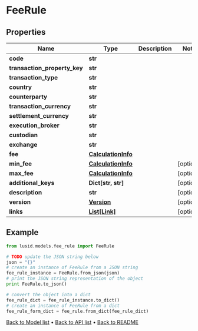 # FeeRule


## Properties
Name | Type | Description | Notes
------------ | ------------- | ------------- | -------------
**code** | **str** |  | 
**transaction_property_key** | **str** |  | 
**transaction_type** | **str** |  | 
**country** | **str** |  | 
**counterparty** | **str** |  | 
**transaction_currency** | **str** |  | 
**settlement_currency** | **str** |  | 
**execution_broker** | **str** |  | 
**custodian** | **str** |  | 
**exchange** | **str** |  | 
**fee** | [**CalculationInfo**](CalculationInfo.md) |  | 
**min_fee** | [**CalculationInfo**](CalculationInfo.md) |  | [optional] 
**max_fee** | [**CalculationInfo**](CalculationInfo.md) |  | [optional] 
**additional_keys** | **Dict[str, str]** |  | [optional] 
**description** | **str** |  | [optional] 
**version** | [**Version**](Version.md) |  | [optional] 
**links** | [**List[Link]**](Link.md) |  | [optional] 

## Example

```python
from lusid.models.fee_rule import FeeRule

# TODO update the JSON string below
json = "{}"
# create an instance of FeeRule from a JSON string
fee_rule_instance = FeeRule.from_json(json)
# print the JSON string representation of the object
print FeeRule.to_json()

# convert the object into a dict
fee_rule_dict = fee_rule_instance.to_dict()
# create an instance of FeeRule from a dict
fee_rule_form_dict = fee_rule.from_dict(fee_rule_dict)
```
[Back to Model list](../README.md#documentation-for-models) &#8226; [Back to API list](../README.md#documentation-for-api-endpoints) &#8226; [Back to README](../README.md)


